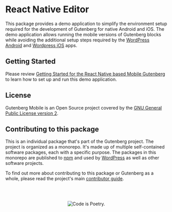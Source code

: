 # React Native Editor

This package provides a demo application to simplify the environment setup required for the development of Gutenberg for native Android and iOS. The demo application allows running the mobile versions of Gutenberg blocks while avoiding the additional setup steps required by the [WordPress Android](https://github.com/wordpress-mobile/WordPress-Android) and [Wordpress iOS](https://github.com/wordpress-mobile/WordPress-iOS) apps.

## Getting Started

Please review [Getting Started for the React Native based Mobile Gutenberg](https://github.com/WordPress/gutenberg/tree/HEAD/docs/contributors/code/react-native/getting-started-react-native.md) to learn how to set up and run this demo application.

## License

Gutenberg Mobile is an Open Source project covered by the [GNU General Public License version 2](LICENSE).

## Contributing to this package

This is an individual package that's part of the Gutenberg project. The project is organized as a monorepo. It's made up of multiple self-contained software packages, each with a specific purpose. The packages in this monorepo are published to [npm](https://www.npmjs.com/) and used by [WordPress](https://make.wordpress.org/core/) as well as other software projects.

To find out more about contributing to this package or Gutenberg as a whole, please read the project's main [contributor guide](https://github.com/WordPress/gutenberg/tree/HEAD/CONTRIBUTING.md).

<br /><br /><p align="center"><img src="https://s.w.org/style/images/codeispoetry.png?1" alt="Code is Poetry." /></p>
